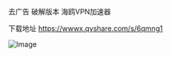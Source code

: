 去广告 破解版本   海鸥VPN加速器


下载地址 https://wwwx.qyshare.com/s/6qmng1

![Image](https://github.com/user-attachments/assets/9a09f6d0-0bc4-4a6f-b620-366892e61721)